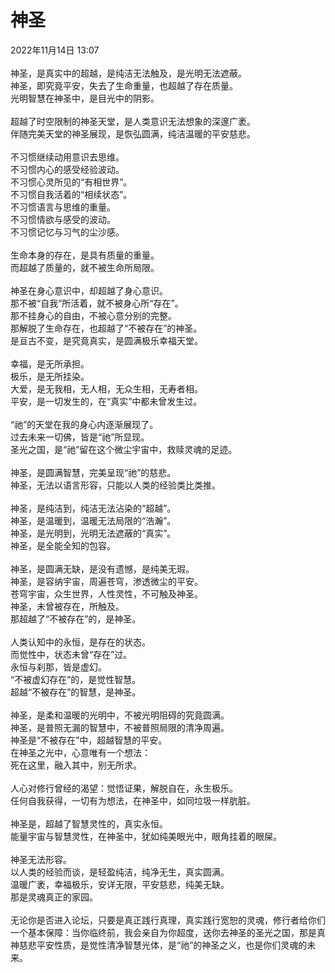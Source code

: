 # 神圣

2022年11月14日 13:07<br>
  <br>
神圣，是真实中的超越，是纯洁无法触及，是光明无法遮蔽。<br>
神圣，即究竟平安，失去了生命重量，也超越了存在质量。<br>
光明智慧在神圣中，是目光中的阴影。<br>
  <br>
超越了时空限制的神圣天堂，是人类意识无法想象的深邃广袤。<br>
伴随完美天堂的神圣展现，是恢弘圆满，纯洁温暖的平安慈悲。<br>
  <br>
不习惯继续动用意识去思维。<br>
不习惯内心的感受经验波动。<br>
不习惯心灵所见的“有相世界”。<br>
不习惯自我活着的“相续状态”。<br>
不习惯语言与思维的重量。<br>
不习惯情欲与感受的波动。<br>
不习惯记忆与习气的尘沙感。<br>
  <br>
生命本身的存在，是具有质量的重量。<br>
而超越了质量的，就不被生命所局限。<br>
  <br>
神圣在身心意识中，却超越了身心意识。<br>
那不被“自我”所活着，就不被身心所“存在”。<br>
那不挂身心的自由，不被心意分别的完整。<br>
那解脱了生命存在，也超越了“不被存在”的神圣。<br>
是亘古不变，是究竟真实，是圆满极乐幸福天堂。<br>
  <br>
幸福，是无所承担。<br>
极乐，是无所挂染。<br>
大爱，是无我相，无人相，无众生相，无寿者相。<br>
平安，是一切发生的，在“真实”中都未曾发生过。<br>
  <br>
“祂”的天堂在我的身心内逐渐展现了。<br>
过去未来一切佛，皆是“祂”所显现。<br>
圣光之国，是“祂”留在这个微尘宇宙中，救赎灵魂的足迹。<br>
  <br>
神圣，是圆满智慧，完美呈现“祂”的慈悲。<br>
神圣，无法以语言形容，只能以人类的经验类比类推。<br>
  <br>
神圣，是纯洁到，纯洁无法沾染的“超越”。<br>
神圣，是温暖到，温暖无法局限的“浩瀚”。<br>
神圣，是光明到，光明无法遮蔽的“真实”。<br>
神圣，是全能全知的包容。<br>
  <br>
神圣，是圆满无缺，是没有遗憾，是纯美无瑕。<br>
神圣，是容纳宇宙，周遍苍穹，渗透微尘的平安。<br>
苍穹宇宙，众生世界，人性灵性，不可触及神圣。<br>
神圣，未曾被存在，所触及。<br>
那超越了“不被存在”的，是神圣。<br>
  <br>
人类认知中的永恒，是存在的状态。<br>
而觉性中，状态未曾“存在”过。<br>
永恒与刹那，皆是虚幻。<br>
“不被虚幻存在”的，是觉性智慧。<br>
超越“不被存在”的智慧，是神圣。<br>
  <br>
神圣，是柔和温暖的光明中，不被光明阻碍的究竟圆满。<br>
神圣，是普照无漏的智慧中，不被普照局限的清净周遍。<br>
神圣是“不被存在”中，超越智慧的平安。<br>
在神圣之光中，心意唯有一个想法：<br>
死在这里，融入其中，别无所求。<br>
  <br>
人心对修行曾经的渴望：觉悟证果，解脱自在，永生极乐。<br>
任何自我获得，一切有为想法，在神圣中，如同垃圾一样肮脏。<br>
  <br>
神圣是，超越了智慧灵性的，真实永恒。<br>
能量宇宙与智慧灵性，在神圣中，犹如纯美眼光中，眼角挂着的眼屎。<br>
  <br>
神圣无法形容。<br>
以人类的经验而谈，是轻盈纯洁，纯净无生，真实圆满。<br>
温暖广袤，幸福极乐，安详无限，平安慈悲，纯美无缺。<br>
那是灵魂真正的家园。<br>
  <br>
无论你是否进入论坛，只要是真正践行真理，真实践行宽恕的灵魂，修行者给你们一个基本保障：当你临终前，我会亲自为你超度，送你去神圣的圣光之国，那是真神慈悲平安性质，是觉性清净智慧光体，是“祂”的神圣之义，也是你们灵魂的未来。<br>